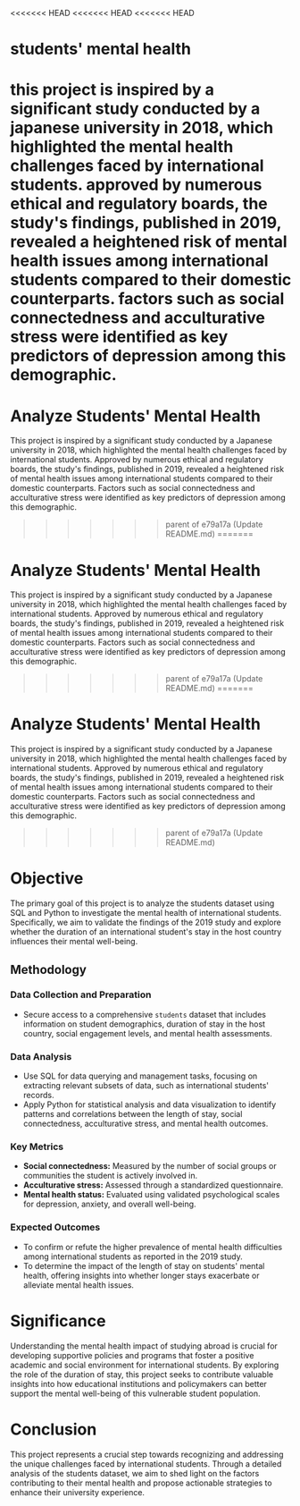 <<<<<<< HEAD
<<<<<<< HEAD
<<<<<<< HEAD
# students' mental health
this project is inspired by a significant study conducted by a japanese university in 2018, which highlighted the mental health challenges faced by international students. approved by numerous ethical and regulatory boards, the study's findings, published in 2019, revealed a heightened risk of mental health issues among international students compared to their domestic counterparts. factors such as social connectedness and acculturative stress were identified as key predictors of depression among this demographic.
=======
# Analyze Students' Mental Health
This project is inspired by a significant study conducted by a Japanese university in 2018, which highlighted the mental health challenges faced by international students. Approved by numerous ethical and regulatory boards, the study's findings, published in 2019, revealed a heightened risk of mental health issues among international students compared to their domestic counterparts. Factors such as social connectedness and acculturative stress were identified as key predictors of depression among this demographic.
>>>>>>> parent of e79a17a (Update README.md)
=======
# Analyze Students' Mental Health
This project is inspired by a significant study conducted by a Japanese university in 2018, which highlighted the mental health challenges faced by international students. Approved by numerous ethical and regulatory boards, the study's findings, published in 2019, revealed a heightened risk of mental health issues among international students compared to their domestic counterparts. Factors such as social connectedness and acculturative stress were identified as key predictors of depression among this demographic.
>>>>>>> parent of e79a17a (Update README.md)
=======
# Analyze Students' Mental Health
This project is inspired by a significant study conducted by a Japanese university in 2018, which highlighted the mental health challenges faced by international students. Approved by numerous ethical and regulatory boards, the study's findings, published in 2019, revealed a heightened risk of mental health issues among international students compared to their domestic counterparts. Factors such as social connectedness and acculturative stress were identified as key predictors of depression among this demographic.
>>>>>>> parent of e79a17a (Update README.md)

# Objective
The primary goal of this project is to analyze the students dataset using SQL and Python to investigate the mental health of international students. Specifically, we aim to validate the findings of the 2019 study and explore whether the duration of an international student's stay in the host country influences their mental well-being.

## Methodology

### Data Collection and Preparation

- Secure access to a comprehensive `students` dataset that includes information on student demographics, duration of stay in the host country, social engagement levels, and mental health assessments.

### Data Analysis

- Use SQL for data querying and management tasks, focusing on extracting relevant subsets of data, such as international students' records.
- Apply Python for statistical analysis and data visualization to identify patterns and correlations between the length of stay, social connectedness, acculturative stress, and mental health outcomes.

### Key Metrics

- **Social connectedness:** Measured by the number of social groups or communities the student is actively involved in.
- **Acculturative stress:** Assessed through a standardized questionnaire.
- **Mental health status:** Evaluated using validated psychological scales for depression, anxiety, and overall well-being.

### Expected Outcomes

- To confirm or refute the higher prevalence of mental health difficulties among international students as reported in the 2019 study.
- To determine the impact of the length of stay on students' mental health, offering insights into whether longer stays exacerbate or alleviate mental health issues.

# Significance
Understanding the mental health impact of studying abroad is crucial for developing supportive policies and programs that foster a positive academic and social environment for international students. By exploring the role of the duration of stay, this project seeks to contribute valuable insights into how educational institutions and policymakers can better support the mental well-being of this vulnerable student population.

# Conclusion
This project represents a crucial step towards recognizing and addressing the unique challenges faced by international students. Through a detailed analysis of the students dataset, we aim to shed light on the factors contributing to their mental health and propose actionable strategies to enhance their university experience.

